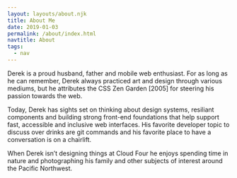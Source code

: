 ```yaml
---
layout: layouts/about.njk
title: About Me
date: 2019-01-03
permalink: /about/index.html
navtitle: About
tags:
  - nav
---
```


Derek is a proud husband, father and mobile web enthusiast. For as long as he can remember, Derek always practiced art and design through various mediums, but he attributes the CSS Zen Garden [2005] for steering his passion towards the web.

Today, Derek has sights set on thinking about design systems, resiliant
components and building strong front-end foundations that help support fast,
accessible and inclusive web interfaces. His favorite developer topic to discuss
over drinks are git commands and his favorite place to have a conversation is on
a chairlift.

When Derek isn’t designing things at Cloud Four he enjoys spending time in nature and photographing his family and other subjects of interest around the Pacific Northwest.
